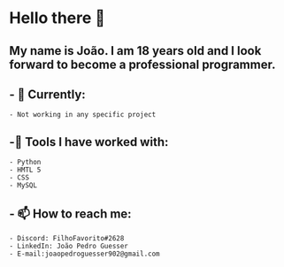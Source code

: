 # Hello there 👋

## My name is João. I am 18 years old and I look forward to become a professional programmer.

## - 🌱 Currently:
    - Not working in any specific project
## -:toolbox: Tools I have worked with:
    - Python
    - HMTL 5
    - CSS
    - MySQL
## - 📫 How to reach me: 
    - Discord: FilhoFavorito#2628
    - LinkedIn: João Pedro Guesser
    - E-mail:joaopedroguesser902@gmail.com
